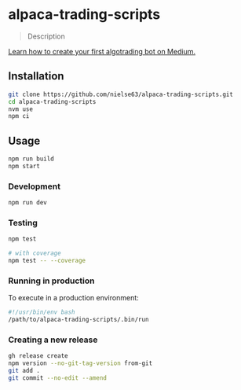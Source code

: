 # alpaca-trading-scripts

> Description

[Learn how to create your first algotrading bot on Medium.](https://medium.com/@ErikKyleNielsen/write-your-first-typescript-algotrading-bot-8194dfe60e5f)

## Installation

```bash
git clone https://github.com/nielse63/alpaca-trading-scripts.git
cd alpaca-trading-scripts
nvm use
npm ci
```

## Usage

```bash
npm run build
npm start
```

### Development

```bash
npm run dev
```

### Testing

```bash
npm test

# with coverage
npm test -- --coverage
```

### Running in production

To execute in a production environment:

```bash
#!/usr/bin/env bash
/path/to/alpaca-trading-scripts/.bin/run
```

### Creating a new release

```bash
gh release create
npm version --no-git-tag-version from-git
git add .
git commit --no-edit --amend
```
